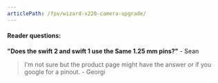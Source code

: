 ```yaml
---
articlePath: /fpv/wizard-x220-camera-upgrade/
---
```


#### Reader questions:

**"Does the swift 2 and swift 1 use the Same 1.25 mm pins?"** - Sean

> I'm not sure but the product page might have the answer or if you google for a pinout. - Georgi
